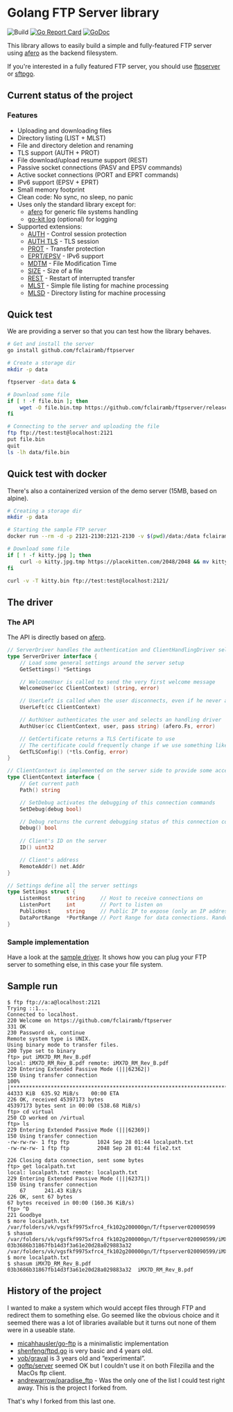 # Golang FTP Server library

![Build](https://github.com/fclairamb/ftpserverlib/workflows/Build/badge.svg)
[![Go Report Card](https://goreportcard.com/badge/fclairamb/ftpserverlib)](https://goreportcard.com/report/fclairamb/ftpserverlib)
[![GoDoc](https://godoc.org/github.com/fclairamb/ftpserverlib?status.svg)](https://godoc.org/github.com/fclairamb/ftpserverlib)

This library allows to easily build a simple and fully-featured FTP server using [afero](https://github.com/spf13/afero) as the backend filesystem.

If you're interested in a fully featured FTP server, you should use [ftpserver](https://github.com/fclairamb/ftpserver) 
or [sftpgo](https://github.com/drakkan/).

## Current status of the project

### Features

 * Uploading and downloading files
 * Directory listing (LIST + MLST)
 * File and directory deletion and renaming
 * TLS support (AUTH + PROT)
 * File download/upload resume support (REST)
 * Passive socket connections (PASV and EPSV commands)
 * Active socket connections (PORT and EPRT commands)
 * IPv6 support (EPSV + EPRT)
 * Small memory footprint
 * Clean code: No sync, no sleep, no panic
 * Uses only the standard library except for:
   * [afero](https://github.com/spf13/afero) for generic file systems handling
   * [go-kit log](https://github.com/go-kit/kit/tree/master/log) (optional) for logging
 * Supported extensions:
   * [AUTH](https://tools.ietf.org/html/rfc2228#page-6) - Control session protection
   * [AUTH TLS](https://tools.ietf.org/html/rfc4217#section-4.1) - TLS session
   * [PROT](https://tools.ietf.org/html/rfc2228#page-8) - Transfer protection
   * [EPRT/EPSV](https://tools.ietf.org/html/rfc2428) - IPv6 support
   * [MDTM](https://tools.ietf.org/html/rfc3659#page-8) - File Modification Time
   * [SIZE](https://tools.ietf.org/html/rfc3659#page-11) - Size of a file
   * [REST](https://tools.ietf.org/html/rfc3659#page-13) - Restart of interrupted transfer
   * [MLST](https://tools.ietf.org/html/rfc3659#page-23) - Simple file listing for machine processing
   * [MLSD](https://tools.ietf.org/html/rfc3659#page-23) - Directory listing for machine processing

## Quick test
We are providing a server so that you can test how the library behaves.

```sh
# Get and install the server
go install github.com/fclairamb/ftpserver

# Create a storage dir
mkdir -p data

ftpserver -data data &

# Download some file
if [ ! -f file.bin ]; then
    wget -O file.bin.tmp https://github.com/fclairamb/ftpserver/releases/download/v0.5/ftpserver-linux-amd64 && mv file.bin.tmp file.bin
fi

# Connecting to the server and uploading the file
ftp ftp://test:test@localhost:2121
put file.bin
quit
ls -lh data/file.bin
```

## Quick test with docker
There's also a containerized version of the demo server (15MB, based on alpine).

```sh
# Creating a storage dir
mkdir -p data

# Starting the sample FTP server
docker run --rm -d -p 2121-2130:2121-2130 -v $(pwd)/data:/data fclairamb/ftpserver

# Download some file
if [ ! -f kitty.jpg ]; then
    curl -o kitty.jpg.tmp https://placekitten.com/2048/2048 && mv kitty.jpg.tmp kitty.jpg
fi

curl -v -T kitty.bin ftp://test:test@localhost:2121/
```

## The driver

### The API

The API is directly based on [afero](https://github.com/spf13/afero).
```go
// ServerDriver handles the authentication and ClientHandlingDriver selection
type ServerDriver interface {
	// Load some general settings around the server setup
	GetSettings() *Settings

	// WelcomeUser is called to send the very first welcome message
	WelcomeUser(cc ClientContext) (string, error)

	// UserLeft is called when the user disconnects, even if he never authenticated
	UserLeft(cc ClientContext)

	// AuthUser authenticates the user and selects an handling driver
	AuthUser(cc ClientContext, user, pass string) (afero.Fs, error)

	// GetCertificate returns a TLS Certificate to use
	// The certificate could frequently change if we use something like "let's encrypt"
	GetTLSConfig() (*tls.Config, error)
}

// ClientContext is implemented on the server side to provide some access to few data around the client
type ClientContext interface {
	// Get current path
	Path() string

	// SetDebug activates the debugging of this connection commands
	SetDebug(debug bool)

	// Debug returns the current debugging status of this connection commands
	Debug() bool
	
	// Client's ID on the server
	ID() uint32

	// Client's address
	RemoteAddr() net.Addr
}

// Settings define all the server settings
type Settings struct {
	ListenHost     string     // Host to receive connections on
	ListenPort     int        // Port to listen on
	PublicHost     string     // Public IP to expose (only an IP address is accepted at this stage)
	DataPortRange  *PortRange // Port Range for data connections. Random one will be used if not specified
}
```

### Sample implementation

Have a look at the [sample driver](https://github.com/fclairamb/ftpserver/tree/master/sample). It shows how you can plug your FTP server to something else, in this case your file system.

## Sample run
```
$ ftp ftp://a:a@localhost:2121
Trying ::1...
Connected to localhost.
220 Welcome on https://github.com/fclairamb/ftpserver
331 OK
230 Password ok, continue
Remote system type is UNIX.
Using binary mode to transfer files.
200 Type set to binary
ftp> put iMX7D_RM_Rev_B.pdf 
local: iMX7D_RM_Rev_B.pdf remote: iMX7D_RM_Rev_B.pdf
229 Entering Extended Passive Mode (|||62362|)
150 Using transfer connection
100% |******************************************************************************************************************************************************************| 44333 KiB  635.92 MiB/s    00:00 ETA
226 OK, received 45397173 bytes
45397173 bytes sent in 00:00 (538.68 MiB/s)
ftp> cd virtual
250 CD worked on /virtual
ftp> ls
229 Entering Extended Passive Mode (|||62369|)
150 Using transfer connection
-rw-rw-rw- 1 ftp ftp         1024 Sep 28 01:44 localpath.txt
-rw-rw-rw- 1 ftp ftp         2048 Sep 28 01:44 file2.txt

226 Closing data connection, sent some bytes
ftp> get localpath.txt
local: localpath.txt remote: localpath.txt
229 Entering Extended Passive Mode (|||62371|)
150 Using transfer connection
    67      241.43 KiB/s 
226 OK, sent 67 bytes
67 bytes received in 00:00 (160.36 KiB/s)
ftp> ^D
221 Goodbye
$ more localpath.txt 
/var/folders/vk/vgsfkf9975xfrc4_fk102g200000gn/T/ftpserver020090599
$ shasum /var/folders/vk/vgsfkf9975xfrc4_fk102g200000gn/T/ftpserver020090599/iMX7D_RM_Rev_B.pdf 
03b3686b31867fb14d3f3a61e20d28a029883a32  /var/folders/vk/vgsfkf9975xfrc4_fk102g200000gn/T/ftpserver020090599/iMX7D_RM_Rev_B.pdf
$ more localpath.txt 
$ shasum iMX7D_RM_Rev_B.pdf 
03b3686b31867fb14d3f3a61e20d28a029883a32  iMX7D_RM_Rev_B.pdf
```

## History of the project

I wanted to make a system which would accept files through FTP and redirect them to something else. Go seemed like the obvious choice and it seemed there was a lot of libraries available but it turns out none of them were in a useable state.

* [micahhausler/go-ftp](https://github.com/micahhausler/go-ftp) is a  minimalistic implementation 
* [shenfeng/ftpd.go](https://github.com/shenfeng/ftpd.go) is very basic and 4 years old.
* [yob/graval](https://github.com/yob/graval) is 3 years old and “experimental”.
* [goftp/server](https://github.com/goftp/server) seemed OK but I couldn't use it on both Filezilla and the MacOs ftp client.
* [andrewarrow/paradise_ftp](https://github.com/andrewarrow/paradise_ftp) - Was the only one of the list I could test right away. This is the project I forked from.

That's why I forked from this last one.
